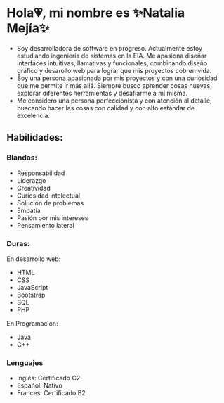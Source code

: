 # Hola💗, mi nombre es ✨Natalia Mejía✨
- Soy desarrolladora de software en progreso. Actualmente estoy estudiando ingeniería de sistemas en la EIA. Me apasiona diseñar interfaces intuitivas, llamativas y funcionales, combinando diseño gráfico y desarollo web para lograr que mis proyectos cobren vida.
- Soy una persona apasionada por mis proyectos y con una curiosidad que me permite ir más allá. Siempre busco aprender cosas nuevas, explorar diferentes herramientas y desafiarme a mí misma. 
- Me considero una persona perfeccionista y con atención al detalle, buscando hacer las cosas con calidad y con alto estándar de excelencia.

## Habilidades:
### Blandas:
* Responsabilidad
* Liderazgo
* Creatividad
* Curiosidad intelectual
* Solución de problemas
* Empatía
* Pasión por mis intereses
* Pensamiento lateral

### Duras:
En desarrollo web:
* HTML
* CSS
* JavaScript
* Bootstrap
* SQL
* PHP
  
En Programación:
* Java
* C++

### Lenguajes
- Inglés: Certificado C2
- Español: Nativo
- Frances: Certificado B2

<!---
Nats306/Nats306 is a ✨ special ✨ repository because its `README.md` (this file) appears on your GitHub profile.
You can click the Preview link to take a look at your changes.
--->
